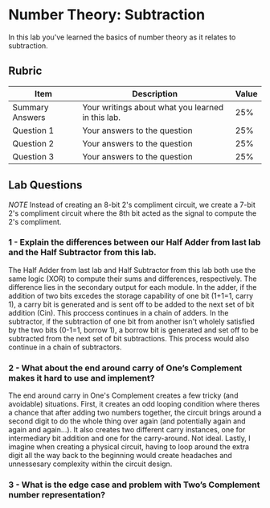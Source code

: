 # Number Theory: Subtraction

In this lab you've learned the basics of number theory as it relates to subtraction.

## Rubric

| Item | Description | Value |
| ---- | ----------- | ----- |
| Summary Answers | Your writings about what you learned in this lab. | 25% |
| Question 1 | Your answers to the question | 25% |
| Question 2 | Your answers to the question | 25% |
| Question 3 | Your answers to the question | 25% |

## Lab Questions

*NOTE* Instead of creating an 8-bit 2's compliment circuit, we create a 7-bit 2's compliment circuit where the 8th bit acted as the signal to compute the 2's compliment.

### 1 - Explain the differences between our Half Adder from last lab and the Half Subtractor from this lab.

  The Half Adder from last lab and Half Subtractor from this lab both use the same logic (XOR) to compute their sums and differences, respectively. The difference lies in the secondary output for each module. In the adder, if the addition of two bits excedes the storage capability of one bit (1+1=1, carry 1), a carry bit is generated and is sent off to be added to the next set of bit addition (Cin). This proccess continues in a chain of adders. In the subtractor, if the subtraction of one bit from another isn't wholely satisfied by the two bits (0-1=1, borrow 1), a borrow bit is generated and set off to be subtracted from the next set of bit subtractions. This process would also continue in a chain of subtractors.
  
### 2 - What about the end around carry of One’s Complement makes it hard to use and implement?

  The end around carry in One's Complement creates a few tricky (and avoidable) situations. First, it creates an odd looping condition where theres a chance that after adding two numbers together, the circuit brings around a second digit to do the whole thing over again (and potentially again and again and again...). It also creates two different carry instances, one for intermediary bit addition and one for the carry-around. Not ideal. Lastly, I imagine when creating a physical circuit, having to loop around the extra digit all the way back to the beginning would create headaches and unnessesary complexity within the circuit design.

### 3 - What is the edge case and problem with Two’s Complement number representation?

